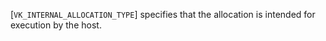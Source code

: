 [`VK_INTERNAL_ALLOCATION_TYPE`] specifies that the
allocation is intended for execution by the host.